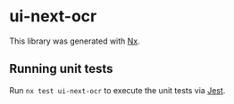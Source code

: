 # ui-next-ocr

This library was generated with [Nx](https://nx.dev).

## Running unit tests

Run `nx test ui-next-ocr` to execute the unit tests via [Jest](https://jestjs.io).
